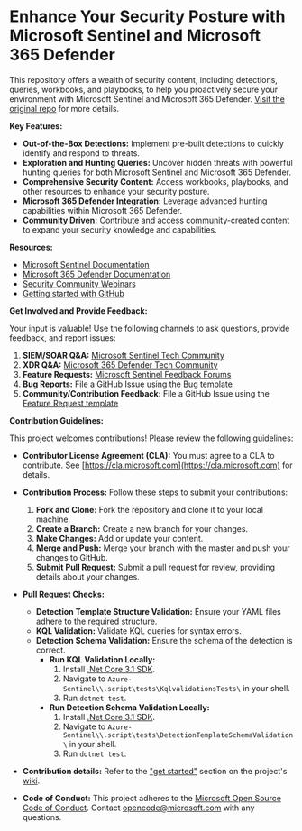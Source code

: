 # Enhance Your Security Posture with Microsoft Sentinel and Microsoft 365 Defender

This repository offers a wealth of security content, including detections, queries, workbooks, and playbooks, to help you proactively secure your environment with Microsoft Sentinel and Microsoft 365 Defender.  [Visit the original repo](https://github.com/Azure/Azure-Sentinel) for more details.

**Key Features:**

*   **Out-of-the-Box Detections:** Implement pre-built detections to quickly identify and respond to threats.
*   **Exploration and Hunting Queries:**  Uncover hidden threats with powerful hunting queries for both Microsoft Sentinel and Microsoft 365 Defender.
*   **Comprehensive Security Content:**  Access workbooks, playbooks, and other resources to enhance your security posture.
*   **Microsoft 365 Defender Integration:** Leverage advanced hunting capabilities within Microsoft 365 Defender.
*   **Community Driven:**  Contribute and access community-created content to expand your security knowledge and capabilities.

**Resources:**

*   [Microsoft Sentinel Documentation](https://go.microsoft.com/fwlink/?linkid=2073774&clcid=0x409)
*   [Microsoft 365 Defender Documentation](https://docs.microsoft.com/microsoft-365/security/defender/microsoft-365-defender?view=o365-worldwide)
*   [Security Community Webinars](https://aka.ms/securitywebinars)
*   [Getting started with GitHub](https://help.github.com/en#dotcom)

**Get Involved and Provide Feedback:**

Your input is valuable!  Use the following channels to ask questions, provide feedback, and report issues:

1.  **SIEM/SOAR Q&A:** [Microsoft Sentinel Tech Community](https://techcommunity.microsoft.com/t5/microsoft-sentinel/bd-p/MicrosoftSentinel)
2.  **XDR Q&A:** [Microsoft 365 Defender Tech Community](https://techcommunity.microsoft.com/t5/microsoft-365-defender/bd-p/MicrosoftThreatProtection)
3.  **Feature Requests:** [Microsoft Sentinel Feedback Forums](https://feedback.azure.com/d365community/forum/37638d17-0625-ec11-b6e6-000d3a4f07b8)
4.  **Bug Reports:** File a GitHub Issue using the [Bug template](https://github.com/Azure/Azure-Sentinel/issues/new?assignees=&labels=&template=bug_report.md&title=)
5.  **Community/Contribution Feedback:** File a GitHub Issue using the [Feature Request template](https://github.com/Azure/Azure-Sentinel/issues/new?assignees=&labels=&template=feature_request.md&title=)

**Contribution Guidelines:**

This project welcomes contributions! Please review the following guidelines:

*   **Contributor License Agreement (CLA):**  You must agree to a CLA to contribute.  See [https://cla.microsoft.com](https://cla.microsoft.com) for details.
*   **Contribution Process:** Follow these steps to submit your contributions:
    1.  **Fork and Clone:** Fork the repository and clone it to your local machine.
    2.  **Create a Branch:** Create a new branch for your changes.
    3.  **Make Changes:**  Add or update your content.
    4.  **Merge and Push:** Merge your branch with the master and push your changes to GitHub.
    5.  **Submit Pull Request:**  Submit a pull request for review, providing details about your changes.

*   **Pull Request Checks:**
    *   **Detection Template Structure Validation:** Ensure your YAML files adhere to the required structure.
    *   **KQL Validation:**  Validate KQL queries for syntax errors.
    *   **Detection Schema Validation:** Ensure the schema of the detection is correct.
        *   **Run KQL Validation Locally:**
            1.  Install [.Net Core 3.1 SDK](https://dotnet.microsoft.com/download).
            2.  Navigate to `Azure-Sentinel\\.script\tests\KqlvalidationsTests\` in your shell.
            3.  Run `dotnet test`.
        *   **Run Detection Schema Validation Locally:**
            1.  Install [.Net Core 3.1 SDK](https://dotnet.microsoft.com/download).
            2.  Navigate to `Azure-Sentinel\\.script\tests\DetectionTemplateSchemaValidation\` in your shell.
            3.  Run `dotnet test`.

*   **Contribution details:** Refer to the ["get started"](https://github.com/Azure/Azure-Sentinel/wiki#get-started) section on the project's [wiki](https://aka.ms/threathunters).

*   **Code of Conduct:** This project adheres to the [Microsoft Open Source Code of Conduct](https://opensource.microsoft.com/codeofconduct/).  Contact [opencode@microsoft.com](mailto:opencode@microsoft.com) with any questions.